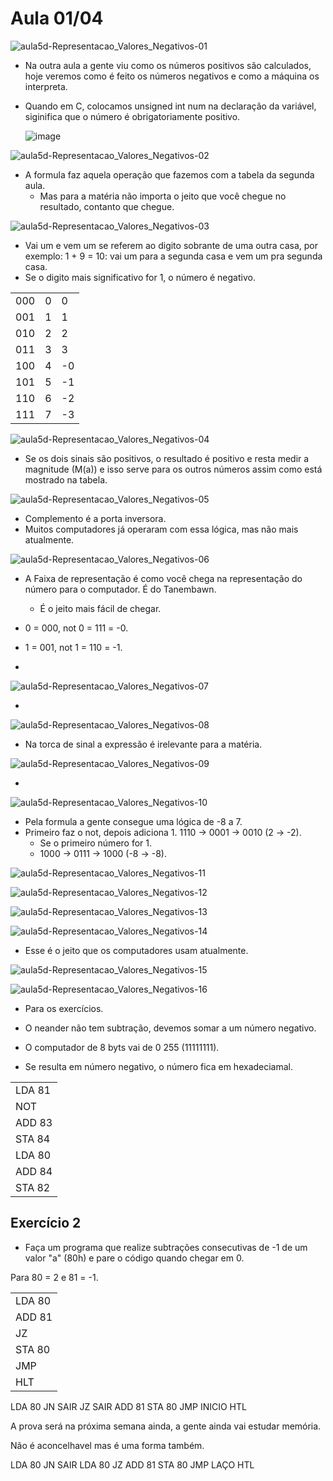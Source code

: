 # Aula 01/04


![aula5d-Representacao_Valores_Negativos-01](https://github.com/joserandu/Primeiro-semestre/assets/134299499/4551e48a-dbf0-46b8-868f-b92268ad07c9)

- Na outra aula a gente viu como  os números positivos são calculados, hoje veremos como é feito os números negativos e como a máquina os interpreta.
- Quando em C, colocamos unsigned int num na declaração da variável, siginifica que o número é obrigatoriamente positivo.

  ![image](https://github.com/joserandu/Primeiro-semestre/assets/134299499/6d56ffda-c7f0-4db0-97d0-b1d30a7121c9)


![aula5d-Representacao_Valores_Negativos-02](https://github.com/joserandu/Primeiro-semestre/assets/134299499/004a5f5c-1ca2-4f44-8a25-997fa4c0188d)

- A formula faz aquela operação que fazemos com a tabela da segunda aula.
    - Mas para a matéria não importa o jeito que você chegue no resultado, contanto que chegue.

![aula5d-Representacao_Valores_Negativos-03](https://github.com/joserandu/Primeiro-semestre/assets/134299499/0749868a-f36e-448a-9da8-e8bb8e252690)

- Vai um e vem um se referem ao digito sobrante de uma outra casa, por exemplo: 1 + 9 = 10: vai um para a segunda casa e vem um pra segunda casa.
- Se o digito mais significativo for 1, o número é negativo.

<table>
  <tr>
    <td>000</td>
    <td>0</td>
    <td>0</td>
  </tr>
    <tr>
    <td>001</td>
    <td>1</td>
    <td>1</td>
  </tr>
    <tr>
    <td>010</td>
    <td>2</td>
    <td>2</td>
  </tr>
    <tr>
    <td>011</td>
    <td>3</td>
    <td>3</td>
  </tr>
    <tr>
    <td>100</td>
    <td>4</td>
    <td>-0</td>
  </tr>
    <tr>
    <td>101</td>
    <td>5</td>
    <td>-1</td>
  </tr>
    <tr>
    <td>110</td>
    <td>6</td>
    <td>-2</td>
  </tr>
    <tr>
    <td>111</td>
    <td>7</td>
    <td>-3</td>
  </tr>
</table>

![aula5d-Representacao_Valores_Negativos-04](https://github.com/joserandu/Primeiro-semestre/assets/134299499/52e358e5-dc10-485c-b04d-2df8c32c250b)

- Se os dois sinais são positivos, o resultado é positivo e resta medir a magnitude (M(a)) e isso serve para os outros números assim como está mostrado na tabela.

![aula5d-Representacao_Valores_Negativos-05](https://github.com/joserandu/Primeiro-semestre/assets/134299499/b1a382dd-6763-49bc-b9c9-d585b6685973)

- Complemento é a porta inversora.
- Muitos computadores já operaram com essa lógica, mas não mais atualmente.

![aula5d-Representacao_Valores_Negativos-06](https://github.com/joserandu/Primeiro-semestre/assets/134299499/5dc6d938-27c0-4cf1-bde2-787b86ef94a6)

- A Faixa de representação é como você chega na representação do número para o computador. É do Tanembawn.
    - É o jeito mais fácil de chegar.

- 0 = 000, not 0 = 111 = -0.
- 1 = 001, not 1 = 110 = -1.
- 

![aula5d-Representacao_Valores_Negativos-07](https://github.com/joserandu/Primeiro-semestre/assets/134299499/0d716f4a-0ca4-4eb3-9bf8-86e267440710)

-

![aula5d-Representacao_Valores_Negativos-08](https://github.com/joserandu/Primeiro-semestre/assets/134299499/250f0504-4510-4a67-81db-195261f2df8e)

- Na torca de sinal a expressão é irelevante para a matéria.

![aula5d-Representacao_Valores_Negativos-09](https://github.com/joserandu/Primeiro-semestre/assets/134299499/0b0fce20-d8e2-4494-b9af-82e1acf421ad)

- 

![aula5d-Representacao_Valores_Negativos-10](https://github.com/joserandu/Primeiro-semestre/assets/134299499/d778e08f-7b2f-48d3-9bfd-e55bd2b12e76)

- Pela formula a gente consegue uma lógica de -8 a 7.
- Primeiro faz o not, depois adiciona 1. 1110 -> 0001 -> 0010 (2 -> -2).
    - Se o primeiro número for 1.
    - 1000 -> 0111 -> 1000 (-8 -> -8).

![aula5d-Representacao_Valores_Negativos-11](https://github.com/joserandu/Primeiro-semestre/assets/134299499/82983819-f4ad-43ad-bfdf-457aedc8a364)

![aula5d-Representacao_Valores_Negativos-12](https://github.com/joserandu/Primeiro-semestre/assets/134299499/7a2f9c77-1bf4-4bd5-a12a-9d7521c2bfa6)

![aula5d-Representacao_Valores_Negativos-13](https://github.com/joserandu/Primeiro-semestre/assets/134299499/33db20d1-7e40-40e2-991c-e64300e7ae09)

![aula5d-Representacao_Valores_Negativos-14](https://github.com/joserandu/Primeiro-semestre/assets/134299499/860f9b0d-2040-4767-aa75-8c8b68a1d117)

- Esse é o jeito que os computadores usam atualmente.

![aula5d-Representacao_Valores_Negativos-15](https://github.com/joserandu/Primeiro-semestre/assets/134299499/f4222a50-4df3-4521-a8ab-54e7ed98d730)

![aula5d-Representacao_Valores_Negativos-16](https://github.com/joserandu/Primeiro-semestre/assets/134299499/e8e357ae-51e0-4827-9c3c-26627d08b396)

- Para os exercícios.
- O neander não tem subtração, devemos somar a um número negativo.
- O computador de 8 byts vai de 0 255 (11111111).

- Se resulta em número negativo, o número fica em hexadeciamal.

<table>
  <tr>
    <td>LDA 81</td>
  </tr>  
  <tr>
    <td>NOT</td>
  </tr>  
  <tr>
    <td>ADD 83</td>
  </tr>  
  <tr>
    <td>STA 84</td>
  </tr>  
  <tr>
    <td>LDA 80</td>
  </tr>  
  <tr>
    <td>ADD 84</td>
  </tr>  
  <tr>
    <td>STA 82</td>
  </tr>
</table>

## Exercício 2

- Faça um programa que realize subtrações consecutivas de -1 de um valor "a" (80h) e pare o código quando chegar em 0.

Para 80 = 2 e 81 = -1.

<table>
  <tr>
    <td>LDA 80</td>
  </tr>
  <tr>
    <td>ADD 81</td>
  </tr>
  <tr>
    <td>JZ</td>
  </tr>
  <tr>
    <td>STA 80</td>
  </tr>
  <tr>
    <td>JMP</td>
  </tr>
  <tr>
    <td>HLT</td>
  </tr>
</table>

LDA 80
JN SAIR
JZ SAIR
ADD 81
STA 80
JMP INICIO
HTL

A prova será na próxima semana ainda, a gente ainda vai estudar memória.

Não é aconcelhavel mas é uma forma também.

LDA 80
JN SAIR
LDA 80
JZ
ADD 81
STA 80
JMP LAÇO
HTL

